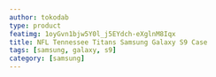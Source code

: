 ```yaml
---
author: tokodab
type: product
featimg: 1oyGvn1bjw5Y0l_j5EYdch-eXglnM8Iqx
title: NFL Tennessee Titans Samsung Galaxy S9 Case
tags: [samsung, galaxy, s9]
category: [samsung]
---
```

